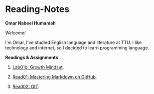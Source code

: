 # Reading-Notes
**Omar Nabeel Humamah** 

  *Welcome!*

I'm Omar, I've studied English language and literature at TTU. I like technology and internet, so I decided to learn programming language.

**Readings & Assignments**

1. [Lab01b: Growth Mindset](https://omarhumamah.github.io/reading-note/Growth). 

2. [Read01: Mastering Markdown on GitHub](https://omarhumamah.github.io/reading-note/Reflection%20and%20Discussion).

3. [Read02: GIT](https://omarhumamah.github.io/reading-note/RevisionsandtheCloud).